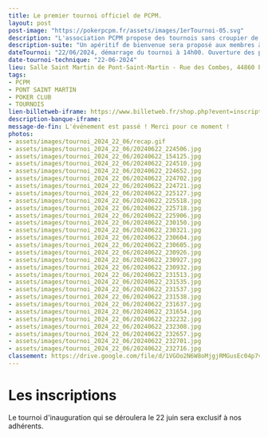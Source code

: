 ```yaml
---
title: Le premier tournoi officiel de PCPM.
layout: post
post-image: "https://pokerpcpm.fr/assets/images/1erTournoi-05.svg"
description: "L'association PCPM propose des tournois sans croupier de poker Texas hold'em. Pour plus d'informations consultez nos règlements"
description-suite: "Un apéritif de bienvenue sera proposé aux membres à partir de 13h ! Pour ce tournoi annuel, nous avons prévu également le repas. Une ambiance conviviale et familiale caractérise aussi ce tournoi, alors n'hésitez pas !"
dateTournoi: "22/06/2024, démarrage du tournoi à 14h00. Ouverture des portes 12h30."
date-tournoi-technique: "22-06-2024"
lieu: Salle Saint Martin de Pont-Saint-Martin - Rue des Combes, 44860 Pont-Saint-Martin
tags:
- PCPM
- PONT SAINT MARTIN
- POKER CLUB
- TOURNOIS
lien-billetweb-iframe: https://www.billetweb.fr/shop.php?event=inscription-au-tournoi-de-poker-du-samedi-22juin-2024
description-banque-iframe: 
message-de-fin: L'événement est passé ! Merci pour ce moment !
photos: 
- assets/images/tournoi_2024_22_06/recap.gif
- assets/images/tournoi_2024_22_06/20240622_224506.jpg
- assets/images/tournoi_2024_22_06/20240622_154125.jpg
- assets/images/tournoi_2024_22_06/20240622_224510.jpg
- assets/images/tournoi_2024_22_06/20240622_224652.jpg
- assets/images/tournoi_2024_22_06/20240622_224702.jpg
- assets/images/tournoi_2024_22_06/20240622_224721.jpg
- assets/images/tournoi_2024_22_06/20240622_225127.jpg
- assets/images/tournoi_2024_22_06/20240622_225518.jpg
- assets/images/tournoi_2024_22_06/20240622_225718.jpg
- assets/images/tournoi_2024_22_06/20240622_225906.jpg
- assets/images/tournoi_2024_22_06/20240622_230150.jpg
- assets/images/tournoi_2024_22_06/20240622_230321.jpg
- assets/images/tournoi_2024_22_06/20240622_230604.jpg
- assets/images/tournoi_2024_22_06/20240622_230605.jpg
- assets/images/tournoi_2024_22_06/20240622_230926.jpg
- assets/images/tournoi_2024_22_06/20240622_230927.jpg
- assets/images/tournoi_2024_22_06/20240622_230932.jpg
- assets/images/tournoi_2024_22_06/20240622_231513.jpg
- assets/images/tournoi_2024_22_06/20240622_231535.jpg
- assets/images/tournoi_2024_22_06/20240622_231537.jpg
- assets/images/tournoi_2024_22_06/20240622_231538.jpg
- assets/images/tournoi_2024_22_06/20240622_231637.jpg
- assets/images/tournoi_2024_22_06/20240622_231654.jpg
- assets/images/tournoi_2024_22_06/20240622_232232.jpg
- assets/images/tournoi_2024_22_06/20240622_232308.jpg
- assets/images/tournoi_2024_22_06/20240622_232657.jpg
- assets/images/tournoi_2024_22_06/20240622_232701.jpg
- assets/images/tournoi_2024_22_06/20240622_232716.jpg
classement: https://drive.google.com/file/d/1VGOo2N6W8oMjgjRMGusEc04p7v3l9Pa8/preview
---
```


# Les inscriptions

 Le tournoi d'inauguration qui se déroulera le 22 juin sera exclusif à nos adhérents.
